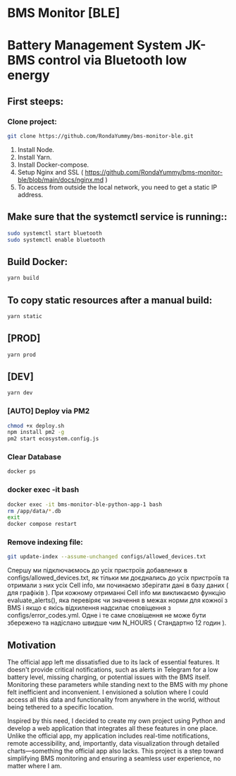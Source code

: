 # BMS Monitor [BLE]
# Battery Management System JK-BMS control via Bluetooth low energy

## First steeps:
### Clone project:
```bash
git clone https://github.com/RondaYummy/bms-monitor-ble.git
```
1. Install Node.
2. Install Yarn.
3. Install Docker-compose.
4. Setup Nginx and SSL ( https://github.com/RondaYummy/bms-monitor-ble/blob/main/docs/nginx.md )
5. To access from outside the local network, you need to get a static IP address.

## Make sure that the systemctl service is running::
```bash
sudo systemctl start bluetooth
sudo systemctl enable bluetooth
```

## Build Docker:
```bash
yarn build
```

## To copy static resources after a manual build:
```bash
yarn static
```

## [PROD]
```bash
yarn prod
```

## [DEV] 
```bash
yarn dev
```

### [AUTO] Deploy via PM2
```bash
chmod +x deploy.sh
npm install pm2 -g
pm2 start ecosystem.config.js
```
### Clear Database
```bash
docker ps
```

### docker exec -it <python-app-name> bash
```bash
docker exec -it bms-monitor-ble-python-app-1 bash
rm /app/data/*.db
exit
docker compose restart
```

### Remove indexing file:
```bash
git update-index --assume-unchanged configs/allowed_devices.txt
```

Спершу ми підключаємось до усіх пристроїв добавлених в configs/allowed_devices.txt, як тільки ми доєднались до усіх пристроїв та отримали з них усіх Cell info, ми починаємо зберігати дані в базу даних ( для графіків ). При кожному отриманні Cell info ми викликаємо функцію evaluate_alerts(), яка перевіряє чи значення в межах норми для кожної з BMS і якщо є якісь відхилення надсилає сповіщення з configs/error_codes.yml. Одне і те саме сповіщення не може бути збережено та надіслано швидше чим N_HOURS ( Стандартно 12 годин ).

## Motivation
The official app left me dissatisfied due to its lack of essential features. It doesn't provide critical notifications, such as alerts in Telegram for a low battery level, missing charging, or potential issues with the BMS itself. Monitoring these parameters while standing next to the BMS with my phone felt inefficient and inconvenient. I envisioned a solution where I could access all this data and functionality from anywhere in the world, without being tethered to a specific location.

Inspired by this need, I decided to create my own project using Python and develop a web application that integrates all these features in one place. Unlike the official app, my application includes real-time notifications, remote accessibility, and, importantly, data visualization through detailed charts—something the official app also lacks. This project is a step toward simplifying BMS monitoring and ensuring a seamless user experience, no matter where I am.
